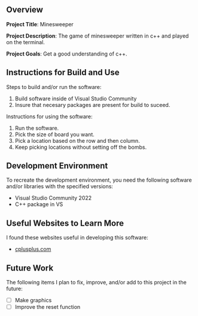 ## Overview

**Project Title**: Minesweeper

**Project Description**: The game of minesweeper written in c++ and played on the terminal.

**Project Goals**: Get a good understanding of c++.

## Instructions for Build and Use

Steps to build and/or run the software:

1. Build software inside of Visual Studio Community
2. Insure that necesary packages are present for build to suceed.


Instructions for using the software:

1. Run the software.
2. Pick the size of board you want.
3. Pick a location based on the row and then column.
4. Keep picking locations without setting off the bombs.

## Development Environment 

To recreate the development environment, you need the following software and/or libraries with the specified versions:

* Visual Studio Community 2022
* C++ package in VS

## Useful Websites to Learn More

I found these websites useful in developing this software:

* [cplusplus.com](https://cplusplus.com/reference/cstdlib/rand/)


## Future Work

The following items I plan to fix, improve, and/or add to this project in the future:

* [ ] Make graphics
* [ ] Improve the reset function

